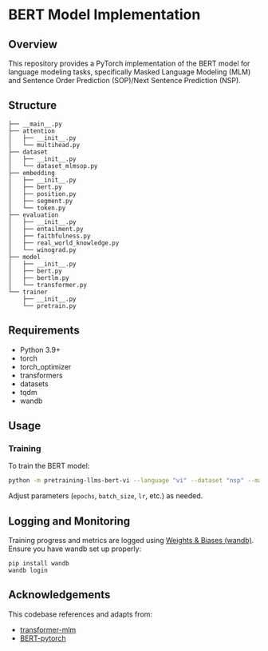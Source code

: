 # BERT Model Implementation

## Overview

This repository provides a PyTorch implementation of the BERT model for language modeling tasks, specifically Masked Language Modeling (MLM) and Sentence Order Prediction (SOP)/Next Sentence Prediction (NSP).


## Structure

```
├── __main__.py
├── attention
│   ├── __init__.py
│   └── multihead.py
├── dataset
│   ├── __init__.py
│   └── dataset_mlmsop.py
├── embedding
│   ├── __init__.py
│   ├── bert.py
│   ├── position.py
│   ├── segment.py
│   └── token.py
├── evaluation
│   ├── __init__.py
│   ├── entailment.py
│   ├── faithfulness.py
│   ├── real_world_knowledge.py
│   └── winograd.py
├── model
│   ├── __init__.py
│   ├── bert.py
│   ├── bertlm.py
│   └── transformer.py
└── trainer
    ├── __init__.py
    └── pretrain.py
```

## Requirements
- Python 3.9+
- torch
- torch_optimizer
- transformers
- datasets
- tqdm
- wandb

## Usage

### Training

To train the BERT model:

```bash
python -m pretraining-llms-bert-vi --language "vi" --dataset "nsp" --max_length 256 --n_layers 8 --num_heads 8 --embed_dim 512 --lr 1e-4 --batch_size 128 --ff_dropout 0 --id 0 --special "adam_wd_lrd" --output_dir ""
```

Adjust parameters (`epochs`, `batch_size`, `lr`, etc.) as needed.

## Logging and Monitoring

Training progress and metrics are logged using [Weights & Biases (wandb)](https://wandb.ai/site). Ensure you have wandb set up properly:

```
pip install wandb
wandb login
```

## Acknowledgements
This codebase references and adapts from:
- [transformer-mlm](https://github.com/rishub-tamirisa/transformer-mlm)
- [BERT-pytorch](https://github.com/codertimo/BERT-pytorch)
